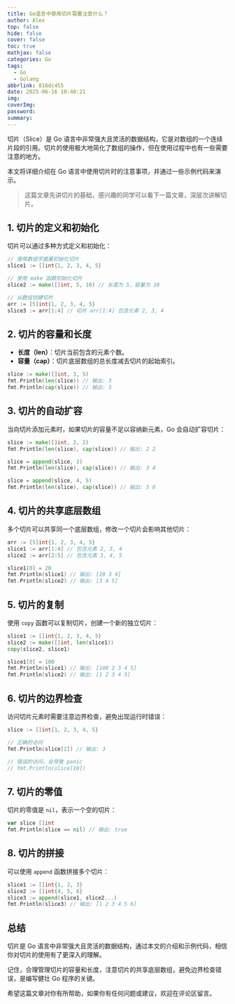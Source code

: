 ```yaml
---
title: Go语言中使用切片需要注意什么？
author: Alex
top: false
hide: false
cover: false
toc: true
mathjax: false
categories: Go
tags:
  - Go
  - Golang
abbrlink: 816dc455
date: 2025-06-16 10:40:21
img:
coverImg:
password:
summary:
---
```


切片（Slice）是 Go 语言中非常强大且灵活的数据结构，它是对数组的一个连续片段的引用。切片的使用极大地简化了数组的操作，但在使用过程中也有一些需要注意的地方。

本文将详细介绍在 Go 语言中使用切片时的注意事项，并通过一些示例代码来演示。

> 这篇文章先讲切片的基础，感兴趣的同学可以看下一篇文章，深层次讲解切片。

## 1. 切片的定义和初始化

切片可以通过多种方式定义和初始化：

```go
// 使用数组字面量初始化切片
slice1 := []int{1, 2, 3, 4, 5}

// 使用 make 函数初始化切片
slice2 := make([]int, 5, 10) // 长度为 5，容量为 10

// 从数组创建切片
arr := [5]int{1, 2, 3, 4, 5}
slice3 := arr[1:4] // 切片 arr[1:4] 包含元素 2, 3, 4
```

## 2. 切片的容量和长度

- **长度（len）**：切片当前包含的元素个数。
- **容量（cap）**：切片底层数组的总长度减去切片的起始索引。

```go
slice := make([]int, 3, 5)
fmt.Println(len(slice)) // 输出: 3
fmt.Println(cap(slice)) // 输出: 5
```

## 3. 切片的自动扩容

当向切片添加元素时，如果切片的容量不足以容纳新元素，Go 会自动扩容切片：

```go
slice := make([]int, 2, 2)
fmt.Println(len(slice), cap(slice)) // 输出: 2 2

slice = append(slice, 3)
fmt.Println(len(slice), cap(slice)) // 输出: 3 4

slice = append(slice, 4, 5)
fmt.Println(len(slice), cap(slice)) // 输出: 5 8
```

## 4. 切片的共享底层数组

多个切片可以共享同一个底层数组，修改一个切片会影响其他切片：

```go
arr := [5]int{1, 2, 3, 4, 5}
slice1 := arr[1:4] // 包含元素 2, 3, 4
slice2 := arr[2:5] // 包含元素 3, 4, 5

slice1[0] = 20
fmt.Println(slice1) // 输出: [20 3 4]
fmt.Println(slice2) // 输出: [3 4 5]
```

## 5. 切片的复制

使用 `copy` 函数可以复制切片，创建一个新的独立切片：

```go
slice1 := []int{1, 2, 3, 4, 5}
slice2 := make([]int, len(slice1))
copy(slice2, slice1)

slice1[0] = 100
fmt.Println(slice1) // 输出: [100 2 3 4 5]
fmt.Println(slice2) // 输出: [1 2 3 4 5]
```

## 6. 切片的边界检查

访问切片元素时需要注意边界检查，避免出现运行时错误：

```go
slice := []int{1, 2, 3, 4, 5}

// 正确的访问
fmt.Println(slice[2]) // 输出: 3

// 错误的访问，会导致 panic
// fmt.Println(slice[10])
```

## 7. 切片的零值

切片的零值是 `nil`，表示一个空的切片：

```go
var slice []int
fmt.Println(slice == nil) // 输出: true
```

## 8. 切片的拼接

可以使用 `append` 函数拼接多个切片：

```go
slice1 := []int{1, 2, 3}
slice2 := []int{4, 5, 6}
slice3 := append(slice1, slice2...)
fmt.Println(slice3) // 输出: [1 2 3 4 5 6]
```

## 总结

切片是 Go 语言中非常强大且灵活的数据结构，通过本文的介绍和示例代码，相信你对切片的使用有了更深入的理解。

记住，合理管理切片的容量和长度，注意切片的共享底层数组，避免边界检查错误，是编写健壮 Go 程序的关键。

希望这篇文章对你有所帮助，如果你有任何问题或建议，欢迎在评论区留言。